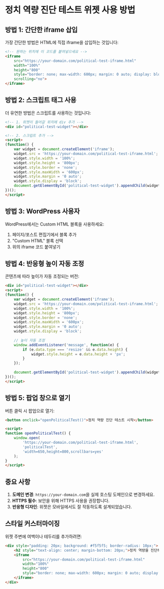 # 정치 역량 진단 테스트 위젯 사용 방법

## 방법 1: 간단한 iframe 삽입

가장 간단한 방법은 HTML에 직접 iframe을 삽입하는 것입니다:

```html
<!-- 원하는 위치에 이 코드를 붙여넣으세요 -->
<iframe 
    src="https://your-domain.com/political-test-iframe.html" 
    width="100%" 
    height="800" 
    style="border: none; max-width: 600px; margin: 0 auto; display: block;"
    scrolling="no">
</iframe>
```

## 방법 2: 스크립트 태그 사용

더 유연한 방법은 스크립트를 사용하는 것입니다:

```html
<!-- 1. 위젯이 들어갈 위치에 div 추가 -->
<div id="political-test-widget"></div>

<!-- 2. 스크립트 추가 -->
<script>
(function() {
    var widget = document.createElement('iframe');
    widget.src = 'https://your-domain.com/political-test-iframe.html';
    widget.style.width = '100%';
    widget.style.height = '800px';
    widget.style.border = 'none';
    widget.style.maxWidth = '600px';
    widget.style.margin = '0 auto';
    widget.style.display = 'block';
    document.getElementById('political-test-widget').appendChild(widget);
})();
</script>
```

## 방법 3: WordPress 사용자

WordPress에서는 Custom HTML 블록을 사용하세요:

1. 페이지/포스트 편집기에서 블록 추가
2. "Custom HTML" 블록 선택
3. 위의 iframe 코드 붙여넣기

## 방법 4: 반응형 높이 자동 조정

콘텐츠에 따라 높이가 자동 조정되는 버전:

```html
<div id="political-test-widget"></div>
<script>
(function() {
    var widget = document.createElement('iframe');
    widget.src = 'https://your-domain.com/political-test-iframe.html';
    widget.style.width = '100%';
    widget.style.height = '800px';
    widget.style.border = 'none';
    widget.style.maxWidth = '600px';
    widget.style.margin = '0 auto';
    widget.style.display = 'block';
    
    // 높이 자동 조정
    window.addEventListener('message', function(e) {
        if (e.data.type === 'resize' && e.data.height) {
            widget.style.height = e.data.height + 'px';
        }
    });
    
    document.getElementById('political-test-widget').appendChild(widget);
})();
</script>
```

## 방법 5: 팝업 창으로 열기

버튼 클릭 시 팝업으로 열기:

```html
<button onclick="openPoliticalTest()">정치 역량 진단 테스트 시작</button>

<script>
function openPoliticalTest() {
    window.open(
        'https://your-domain.com/political-test-iframe.html',
        'politicalTest',
        'width=650,height=800,scrollbars=yes'
    );
}
</script>
```

## 중요 사항

1. **도메인 변경**: `https://your-domain.com`을 실제 호스팅 도메인으로 변경하세요.
2. **HTTPS 필수**: 보안을 위해 HTTPS 사용을 권장합니다.
3. **반응형 디자인**: 위젯은 모바일에서도 잘 작동하도록 설계되었습니다.

## 스타일 커스터마이징

위젯 주변에 여백이나 테두리를 추가하려면:

```html
<div style="padding: 20px; background: #f5f5f5; border-radius: 10px;">
    <h2 style="text-align: center; margin-bottom: 20px;">정치 역량을 진단해보세요</h2>
    <iframe 
        src="https://your-domain.com/political-test-iframe.html" 
        width="100%" 
        height="800" 
        style="border: none; max-width: 600px; margin: 0 auto; display: block;">
    </iframe>
</div>
```